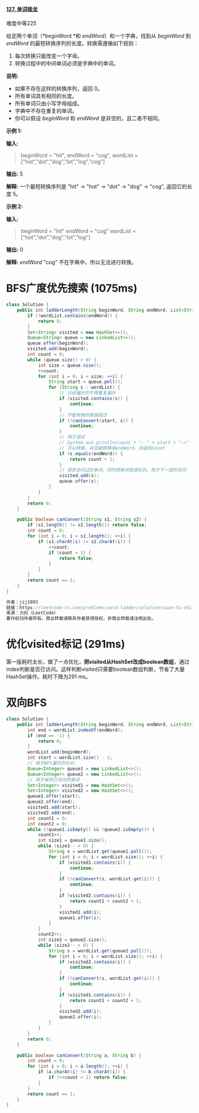 #### [127\. 单词接龙](https://leetcode-cn.com/problems/word-ladder/)

难度中等225

给定两个单词（*beginWord *和 *endWord*）和一个字典，找到从 *beginWord* 到 *endWord* 的最短转换序列的长度。转换需遵循如下规则：

1.  每次转换只能改变一个字母。
2.  转换过程中的中间单词必须是字典中的单词。

**说明:**

*   如果不存在这样的转换序列，返回 0。
*   所有单词具有相同的长度。
*   所有单词只由小写字母组成。
*   字典中不存在重复的单词。
*   你可以假设 *beginWord* 和 *endWord* 是非空的，且二者不相同。

**示例 1:**

**输入:**

> beginWord = "hit",
> endWord = "cog",
> wordList = \["hot","dot","dog","lot","log","cog"\]

**输出:** 5

**解释:** 一个最短转换序列是 "hit" \-> "hot" \-> "dot" \-> "dog" \-> "cog",
     返回它的长度 5。

**示例 2:**

**输入:**

> beginWord = "hit"
> endWord = "cog"
> wordList = \["hot","dot","dog","lot","log"\]

**输出:** 0

**解释:** *endWord* "cog" 不在字典中，所以无法进行转换。



# BFS广度优先搜索 (1075ms)

```java
class Solution {
    public int ladderLength(String beginWord, String endWord, List<String> wordList) {
        if (!wordList.contains(endWord)) {
            return 0;
        }
        Set<String> visited = new HashSet<>();
        Queue<String> queue = new LinkedList<>();
        queue.offer(beginWord);
        visited.add(beginWord);
        int count = 0;
        while (queue.size() > 0) {
            int size = queue.size();
            ++count;
            for (int i = 0; i < size; ++i) {
                String start = queue.poll();
                for (String s : wordList) {
                    // 已经遍历的不再重复遍历
                    if (visited.contains(s)) {
                        continue;
                    }
                    // 不能转换的直接跳过
                    if (!canConvert(start, s)) {
                        continue;
                    }
                    // 用于调试
                    // System.out.println(count + ": " + start + "->" + s);
                    // 可以转换，并且能转换成endWord，则返回count
                    if (s.equals(endWord)) {
                        return count + 1;
                    }
                    // 保存访问过的单词，同时把单词放进队列，用于下一层的访问
                    visited.add(s);
                    queue.offer(s);
                }
            }
        }
        return 0;
    }

    public boolean canConvert(String s1, String s2) {
        if (s1.length() != s2.length()) return false;
        int count = 0;
        for (int i = 0; i < s1.length(); ++i) {
            if (s1.charAt(i) != s2.charAt(i)) {
                ++count;
                if (count > 1) {
                    return false;
                }
            }
        }
        return count == 1;
    }
}

作者：jzj1993
链接：https://leetcode-cn.com/problems/word-ladder/solution/suan-fa-shi-xian-he-you-hua-javashuang-xiang-bfs23/
来源：力扣（LeetCode）
著作权归作者所有。商业转载请联系作者获得授权，非商业转载请注明出处。
```

# 优化visited标记 (291ms)

第一版耗时太长，做了一点优化，**把visited从HashSet改成boolean数组**，通过index判断是否已访问。这样判断visited只需要boolean数组判断，节省了大量HashSet操作。耗时下降为291 ms。

# 双向BFS

```java
class Solution {
    public int ladderLength(String beginWord, String endWord, List<String> wordList) {
        int end = wordList.indexOf(endWord);
        if (end == -1) {
            return 0;
        }
        wordList.add(beginWord);
        int start = wordList.size() - 1;
        // 用于BFS遍历的队列
        Queue<Integer> queue1 = new LinkedList<>();
        Queue<Integer> queue2 = new LinkedList<>();
        // 用于保存已访问的单词
        Set<Integer> visited1 = new HashSet<>();
        Set<Integer> visited2 = new HashSet<>();
        queue1.offer(start);
        queue2.offer(end);
        visited1.add(start);
        visited2.add(end);
        int count1 = 0;
        int count2 = 0;
        while (!queue1.isEmpty() && !queue2.isEmpty()) {
            count1++;
            int size1 = queue1.size();
            while (size1-- > 0) {
                String s = wordList.get(queue1.poll());
                for (int i = 0; i < wordList.size(); ++i) {
                    if (visited1.contains(i)) {
                        continue;
                    }
                    if (!canConvert(s, wordList.get(i))) {
                        continue;
                    }
                    if (visited2.contains(i)) {
                        return count1 + count2 + 1;
                    }
                    visited1.add(i);
                    queue1.offer(i);
                }
            }
            count2++;
            int size2 = queue2.size();
            while (size2-- > 0) {
                String s = wordList.get(queue2.poll());
                for (int i = 0; i < wordList.size(); ++i) {
                    if (visited2.contains(i)) {
                        continue;
                    }
                    if (!canConvert(s, wordList.get(i))) {
                        continue;
                    }
                    if (visited1.contains(i)) {
                        return count1 + count2 + 1;
                    }
                    visited2.add(i);
                    queue2.offer(i);
                }
            }
        }
        return 0;
    }

    public boolean canConvert(String a, String b) {
        int count = 0;
        for (int i = 0; i < a.length(); ++i) {
            if (a.charAt(i) != b.charAt(i)) {
                if (++count > 1) return false;
            }
        }
        return count == 1;
    }
}


```

